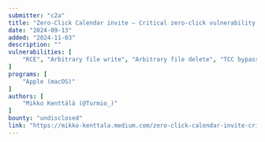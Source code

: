 ```yaml
---
submitter: "c2a"
title: "Zero-Click Calendar invite — Critical zero-click vulnerability chain in macOS"
date: "2024-09-13"
added: "2024-11-03"
description: ""
vulnerabilities: [
    "RCE", "Arbitrary file write", "Arbitrary file delete", "TCC bypass"
]
programs: [
    "Apple (macOS)"
]
authors: [
    "Mikko Kenttälä (@Turmio_)"
]
bounty: "undisclosed"
link: "https://mikko-kenttala.medium.com/zero-click-calendar-invite-critical-zero-click-vulnerability-chain-in-macos-a7a434fc887b"
---
```




